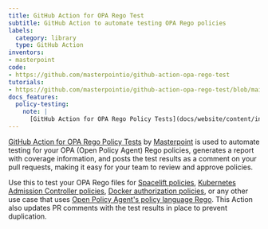 ```yaml
---
title: GitHub Action for OPA Rego Test
subtitle: GitHub Action to automate testing OPA Rego policies
labels:
  category: library
  type: GitHub Action
inventors:
- masterpoint
code:
- https://github.com/masterpointio/github-action-opa-rego-test
tutorials:
- https://github.com/masterpointio/github-action-opa-rego-test/blob/main/README.md
docs_features:
  policy-testing:
    note: |
      [GitHub Action for OPA Rego Policy Tests](docs/website/content/integrations/rego-test-assertions.md) automates testing for your OPA (Open Policy Agent) Rego policies, generates a report with coverage information, and posts the test results as a comment on your pull requests, making it easy for your team to review and approve policies.
---
```


[GitHub Action for OPA Rego Policy Tests](docs/website/content/integrations/rego-test-assertions.md) by [Masterpoint](https://masterpoint.io/) is used to automate testing for your OPA (Open Policy Agent) Rego policies, generates a report with coverage information, and posts the test results as a comment on your pull requests, making it easy for your team to review and approve policies.

Use this to test your OPA Rego files for [Spacelift policies](https://docs.spacelift.io/concepts/policy), [Kubernetes Admission Controller policies](https://www.openpolicyagent.org/docs/latest/kubernetes-introduction/), [Docker authorization policies](https://www.openpolicyagent.org/docs/latest/docker-authorization/), or any other use case that uses [Open Policy Agent's policy language Rego](https://www.openpolicyagent.org/docs/latest/). This Action also updates PR comments with the test results in place to prevent duplication.
